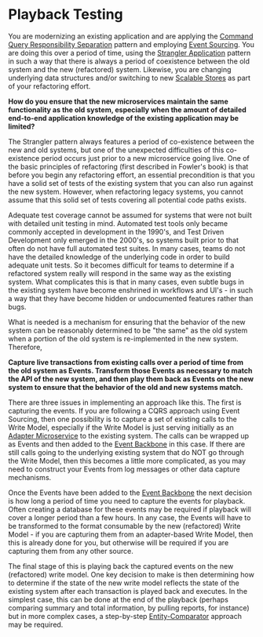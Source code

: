 # Playback Testing

You are modernizing an existing application and are applying the [Command Query Responsibility Separation](Command-Query-Responsibility-Separation.md) pattern and employing [Event Sourcing](../Event-Based-Architecture/Event-Sourcing.md).  You are doing this over a period of time, using the [Strangler Application](../Microservices/Strangler-Application.md) pattern in such a way that there is always a period of coexistence between the old system and the new (refactored) system.  Likewise, you are changing underlying data structures and/or switching to new [Scalable Stores](../Scaleable-Store/Scaleable-Store.md) as part of your refactoring effort. 

**How do you ensure that the new microservices maintain the same functionality as the old system, especially when the amount of detailed end-to-end application knowledge of the existing application may be limited?**  

The Strangler pattern always features a period of co-existence between the new and old systems, but one of the unexpected difficulties of this co-existence period occurs just prior to a new microservice going live.  One of the basic principles of refactoring (first described in Fowler's book) is that before you begin any refactoring effort, an essential precondition is that you have a solid set of tests of the existing system that you can also run against the new system.  However, when refactoring legacy systems, you cannot assume that this solid set of tests covering all potential code paths exists.

Adequate test coverage cannot be assumed for systems that were not built with detailed unit testing in mind.  Automated test tools only became commonly accepted in development in the 1990's, and Test Driven Development only emerged in the 2000's, so systems built prior to that often do not have full automated test suites.  In many cases, teams do not have the detailed knowledge of the underlying code in order to build adequate unit tests.  So it becomes difficult for teams to determine if a refactored system really will respond in the same way as the existing system.  What complicates this is that in many cases, even subtle bugs in the existing system have become enshrined in workflows and UI's - in such a way that they have become hidden or undocumented features rather than bugs.

What is needed is a mechanism for ensuring that the behavior of the new system can be reasonably determined to be "the same" as the old system when a portion of the old system is re-implemented in the new system.  Therefore,

**Capture live transactions from existing calls over a period of time from the old system as Events.  Transform those Events as necessary to match the API of the new system, and then play them back as Events on the new system to ensure that the behavior of the old and new systems match.**

There are three issues in implementing an approach like this.  The first is capturing the events.  If you are following a CQRS approach using Event Sourcing, then one possibility is to capture a set of existing calls to the Write Model, especially if the Write Model is just serving initially as an [Adapter Microservice](../Microservices/Adapter-Microservice.md) to the existing system.  The calls can be wrapped up as Events and then added to the [Event Backbone](../Event-Based-Architecture/Event-Backbone.md) in this case.  If there are still calls going to the underlying existing system that do NOT go through the Write Model, then this becomes a little more complicated, as you may need to construct your Events from log messages or other data capture mechanisms.

Once the Events have been added to the [Event Backbone](../Event-Based-Architecture/Event-Backbone.md) the next decision is how long a period of time you need to  capture the events for playback.  Often creating a database for these events may be required if playback will cover a longer period than a few hours.  In any case, the Events will have to be transformed to the format consumable by the new (refactored) Write Model - if you are capturing them from an adapter-based Write Model, then this is already done for you, but otherwise will be required if you are capturing them from any other source.  

The final stage of this is playing back the captured events on the new (refactored) write model.  One key decision to make is then determining how to determine if the state of the new write model reflects the state of the existing system after each transaction is played back and executes.  In the simplest case, this can be done at the end of the playback (perhaps comparing summary and total information, by pulling reports, for instance) but in more complex cases, a step-by-step [Entity-Comparator](Entity-Comparator.md) approach may be required. 
